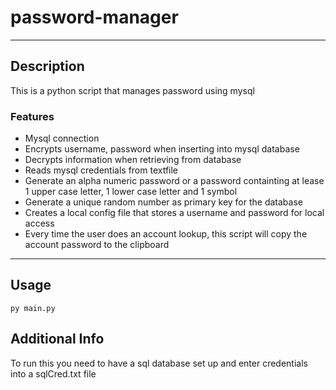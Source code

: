 # password-manager
---
## Description
This is a python script that manages password using mysql

### Features
- Mysql connection
- Encrypts username, password when inserting into mysql database
- Decrypts information when retrieving from database
- Reads mysql credentials from textfile
- Generate an alpha numeric password or a password containting at lease 1 upper case letter, 1 lower case letter and 1 symbol
- Generate a unique random number as primary key for the database
- Creates a local config file that stores a username and password for local access
- Every time the user  does an account lookup, this script will copy the account password to the clipboard

--- 

## Usage
```
py main.py
```
## Additional Info
To run this you need to have a sql database set up and enter credentials into a sqlCred.txt file 

